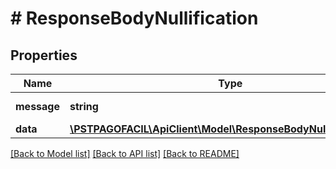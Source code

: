 # # ResponseBodyNullification

## Properties

Name | Type | Description | Notes
------------ | ------------- | ------------- | -------------
**message** | **string** | Mensaje de respuesta | [optional] 
**data** | [**\PSTPAGOFACIL\ApiClient\Model\ResponseBodyNullificationData**](ResponseBodyNullificationData.md) |  | [optional] 

[[Back to Model list]](../../README.md#documentation-for-models) [[Back to API list]](../../README.md#documentation-for-api-endpoints) [[Back to README]](../../README.md)


